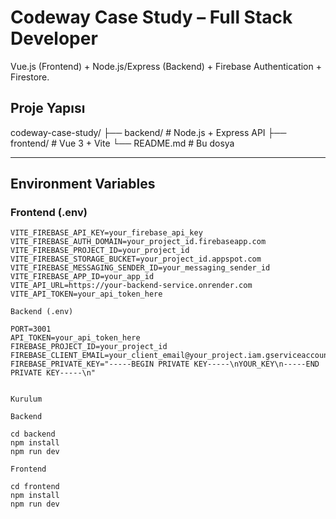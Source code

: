 # Codeway Case Study – Full Stack Developer

Vue.js (Frontend) + Node.js/Express (Backend) + Firebase Authentication + Firestore.


## Proje Yapısı

codeway-case-study/
├── backend/   # Node.js + Express API
├── frontend/  # Vue 3 + Vite
└── README.md  # Bu dosya

---

## Environment Variables

### Frontend (.env)
```env
VITE_FIREBASE_API_KEY=your_firebase_api_key
VITE_FIREBASE_AUTH_DOMAIN=your_project_id.firebaseapp.com
VITE_FIREBASE_PROJECT_ID=your_project_id
VITE_FIREBASE_STORAGE_BUCKET=your_project_id.appspot.com
VITE_FIREBASE_MESSAGING_SENDER_ID=your_messaging_sender_id
VITE_FIREBASE_APP_ID=your_app_id
VITE_API_URL=https://your-backend-service.onrender.com
VITE_API_TOKEN=your_api_token_here

Backend (.env)

PORT=3001
API_TOKEN=your_api_token_here
FIREBASE_PROJECT_ID=your_project_id
FIREBASE_CLIENT_EMAIL=your_client_email@your_project.iam.gserviceaccount.com
FIREBASE_PRIVATE_KEY="-----BEGIN PRIVATE KEY-----\nYOUR_KEY\n-----END PRIVATE KEY-----\n"


Kurulum

Backend

cd backend
npm install
npm run dev

Frontend

cd frontend
npm install
npm run dev


